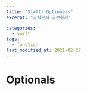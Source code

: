 ```yaml
---
title: "Siwft) Optionals"
excerpt: "공식문서 공부하기"

categories:
  - swift
tags:
  - function
last_modified_at: 2021-02-27
---
```


# Optionals
